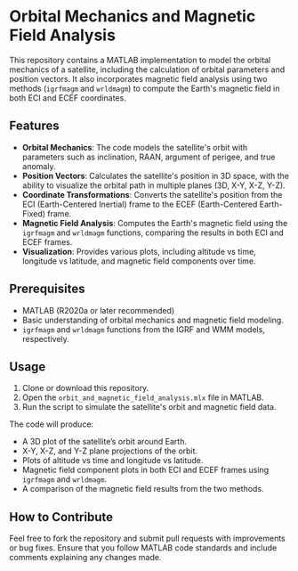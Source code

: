 # Orbital Mechanics and Magnetic Field Analysis

This repository contains a MATLAB implementation to model the orbital mechanics of a satellite, including the calculation of orbital parameters and position vectors. It also incorporates magnetic field analysis using two methods (`igrfmagm` and `wrldmagm`) to compute the Earth's magnetic field in both ECI and ECEF coordinates.

## Features

- **Orbital Mechanics**: The code models the satellite's orbit with parameters such as inclination, RAAN, argument of perigee, and true anomaly.
- **Position Vectors**: Calculates the satellite's position in 3D space, with the ability to visualize the orbital path in multiple planes (3D, X-Y, X-Z, Y-Z).
- **Coordinate Transformations**: Converts the satellite's position from the ECI (Earth-Centered Inertial) frame to the ECEF (Earth-Centered Earth-Fixed) frame.
- **Magnetic Field Analysis**: Computes the Earth's magnetic field using the `igrfmagm` and `wrldmagm` functions, comparing the results in both ECI and ECEF frames.
- **Visualization**: Provides various plots, including altitude vs time, longitude vs latitude, and magnetic field components over time.

## Prerequisites

- MATLAB (R2020a or later recommended)
- Basic understanding of orbital mechanics and magnetic field modeling.
- `igrfmagm` and `wrldmagm` functions from the IGRF and WMM models, respectively.

## Usage

1. Clone or download this repository.
2. Open the `orbit_and_magnetic_field_analysis.mlx` file in MATLAB.
3. Run the script to simulate the satellite's orbit and magnetic field data.

The code will produce:
- A 3D plot of the satellite’s orbit around Earth.
- X-Y, X-Z, and Y-Z plane projections of the orbit.
- Plots of altitude vs time and longitude vs latitude.
- Magnetic field component plots in both ECI and ECEF frames using `igrfmagm` and `wrldmagm`.
- A comparison of the magnetic field results from the two methods.

## How to Contribute

Feel free to fork the repository and submit pull requests with improvements or bug fixes. Ensure that you follow MATLAB code standards and include comments explaining any changes made.




